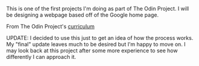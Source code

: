 This is one of the first projects I'm doing as part of The Odin Project. I will be designing a webpage based off of the Google home page.



From The Odin Project's [curriculum](http://www.theodinproject.com/courses/web-development-101/lessons/html-css)


UPDATE: I decided to use this just to get an idea of how the process works. My "final" update leaves much to be desired but I'm happy to move on. I may look back at this project after some more experience to see how differently I can approach it.